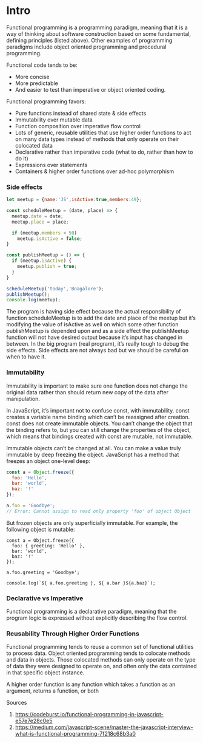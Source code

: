 # Intro
Functional programming is a programming paradigm, meaning that it is a way of thinking about software construction based on some fundamental, defining principles (listed above). Other examples of programming paradigms include object oriented programming and procedural programming.

Functional code tends to be:
- More concise
- More predictable
- And easier to test than imperative or object oriented coding.

Functional programming favors:
- Pure functions instead of shared state & side effects
- Immutability over mutable data
- Function composition over imperative flow control
- Lots of generic, reusable utilities that use higher order functions to act on many data types instead of methods that only operate on their colocated data
- Declarative rather than imperative code (what to do, rather than how to do it)
- Expressions over statements
- Containers & higher order functions over ad-hoc polymorphism


### Side effects
```javascript
let meetup = {name:'JS',isActive:true,members:49};

const scheduleMeetup = (date, place) => {
  meetup.date = date;
  meetup.place = place;

  if (meetup.members < 50)
    meetup.isActive = false;
}

const publishMeetup = () => {
  if (meetup.isActive) {
    meetup.publish = true;
  }
}

scheduleMeetup('today','Bnagalore');
publishMeetup();
console.log(meetup);
```

The program is having side effect because the actual responsibility of function scheduleMeetup is to add the date and place of the meetup but it’s modifying the value of isActive as well on which some other function publishMeetup is depended upon and as a side effect the publishMeetup function will not have desired output because it’s input has changed in between. In the big program (real program), it’s really tough to debug the side effects. Side effects are not always bad but we should be careful on when to have it.

### Immutability
Immutability is important to make sure one function does not change the original data rather than should return new copy of the data after manipulation. 

In JavaScript, it’s important not to confuse const, with immutability. const creates a variable name binding which can’t be reassigned after creation. const does not create immutable objects. You can’t change the object that the binding refers to, but you can still change the properties of the object, which means that bindings created with const are mutable, not immutable.

Immutable objects can’t be changed at all. You can make a value truly immutable by deep freezing the object. JavaScript has a method that freezes an object one-level deep:
```javascript
const a = Object.freeze({
  foo: 'Hello',
  bar: 'world',
  baz: '!'
});

a.foo = 'Goodbye';
// Error: Cannot assign to read only property 'foo' of object Object
```

But frozen objects are only superficially immutable. For example, the following object is mutable:
```
const a = Object.freeze({
  foo: { greeting: 'Hello' },
  bar: 'world',
  baz: '!'
});

a.foo.greeting = 'Goodbye';

console.log(`${ a.foo.greeting }, ${ a.bar }${a.baz}`);
```

###  Declarative vs Imperative
Functional programming is a declarative paradigm, meaning that the program logic is expressed without explicitly describing the flow control.

### Reusability Through Higher Order Functions
Functional programming tends to reuse a common set of functional utilities to process data. Object oriented programming tends to colocate methods and data in objects. Those colocated methods can only operate on the type of data they were designed to operate on, and often only the data contained in that specific object instance.

A higher order function is any function which takes a function as an argument, returns a function, or both



Sources
1. https://codeburst.io/functional-programming-in-javascript-e57e7e28c0e5
2. https://medium.com/javascript-scene/master-the-javascript-interview-what-is-functional-programming-7f218c68b3a0

